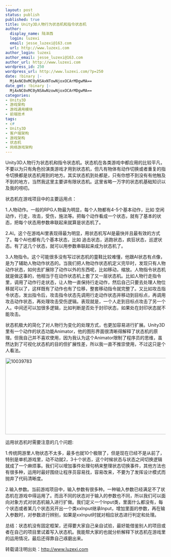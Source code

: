 ```yaml
---
layout: post
status: publish
published: true
title: Unity3D人物行为状态机和指令状态机
author:
  display_name: 陆泽西
  login: luzexi
  email: jesse_luzexi@163.com
  url: http://www.luzexi.com
author_login: luzexi
author_email: jesse_luzexi@163.com
author_url: http://www.luzexi.com
wordpress_id: 250
wordpress_url: http://www.luzexi.com/?p=250
date: !binary |-
  MjAxNC0xMC0yNSAxNTowNjoxOCArMDgwMA==
date_gmt: !binary |-
  MjAxNC0xMC0yNSAwNzowNjoxOCArMDgwMA==
categories:
- Unity3D
- 游戏架构
- 游戏通用模块
- 前端技术
tags:
- c#
- Unity3D
- 客户端架构
- 游戏架构
- 状态机
- 网络游戏架构
---
```

Unity3D人物行为状态机和指令状态机。状态机在各类游戏中都应用的比较平凡，不要以为只有角色扮演类游戏才用到状态机，但凡有物体有动作切换或者重复的指令切换都是状态机用到的地方。其实状态机到处都是，只有你想不到没有有他触及不到的地方，当然我这里主要讲有限状态机。这里省略一万字的状态机基础知识以及我的唠叨。

状态机在游戏项目中的主要运用点：

1.人物动作。一般的RPG人物最为明显，每个人物都有4-5个基本动作，比如 空闲动作，行走，攻击，受伤，施法等。把每个动作看成一个状态，就有了基本的状态，把每个状态用参数串联起来就算是状态机了。

2.AI。这个在游戏AI里表现得最为明显，用状态机写AI是最快并且最有效的方式了。每个AI也都有几个基本状态，比如 追击状态，逃跑状态，疯狂状态，巡逻状态。有了这几个状态，就可以用参数串联起来成为状态机了。

3.人物指令。这个可能很多没有写过状态机的童鞋比较难懂，他跟AI状态有点像，是为了辅助人物动作状态的。当我们把人物动作状态机定义完毕时，发现只有人物动作状态，如何去扩展除了动作以外的东西呢，比如移动，缩放。人物指令状态机就是做这事的，他相当于在动作状态机上套了又一层状态机。比如人物行走指令里，调用了动作行走状态，让人物一直保持行走动作，然后自己只要去处理人物位移就可以了，这样既有了动作也有了位移，整套移动指令就完整了。又比如攻击指令状态，发出指令后，攻击指令状态先调用行走动作状态并移动到目标点，再调用攻击动作状态，再处理攻击受伤逻辑。表现就是，一个人走到目标点攻击了另一个人。中间还可以加很多逻辑，比如判断是否处于封印状态，如果处在封印状态就不能攻击。

状态机极大的简化了对人物行为变化的处理方式，也更加容易进行扩展。Unity3D里有一个动作的状态功能Animator，他的图形界面很清晰得解释了状态机的原理。但我自己并不喜欢使用，因为我认为这个Animator限制了程序员的思维，虽然达到了可视化状态机的目的但扩展性差，所以我一直不推崇使用，不过这只是个人看法。

<img class="alignnone size-full wp-image-433" src="/assets/uploads/2014/10/10039783.jpg" alt="10039783" width="550" height="240" />

运用状态机时需要注意的几个问题:

1.传统网游里人物状态不太多，最多也就10个极限了，但是现在已经不是从前了，特别是单机游戏里，动不动就2，3十个状态，这个时候状态与状态之间切换逻辑就成了一个麻烦事。我们可以增加事件处理句柄来整理状态切换事件，其他方法也有很多种，运用时最好围绕让程序员容易找，容易改来，不要为了发挥设计模式而抛弃了代码清晰度。

2.输入参数。当前游戏项目中，输入参数有很多种。一种输入参数已经满足不了状态机在游戏中得运用了。而且不同的状态对于输入的参数也不同，所以我们可以面向对象方式对状态机输入进行扩做。我们定义一个Input类，里面什么都没有，每个状态或者某几个状态另开出一个类xxInput继承Input，增加里面的参数，再在输入参数时，对参数进行辨别，如果是xxInput时就对相应状态进行判定和处理。

总结：状态机没有固定框架，还得要大家自己亲自试验，最好能借鉴别人的项目或者在自己的项目里试着写入状态机。我能帮大家的也就分析解释下状态机在游戏里的运用情况，最后还得靠自己琢磨出来。

转载请注明出处：http://www.luzexi.com
 
